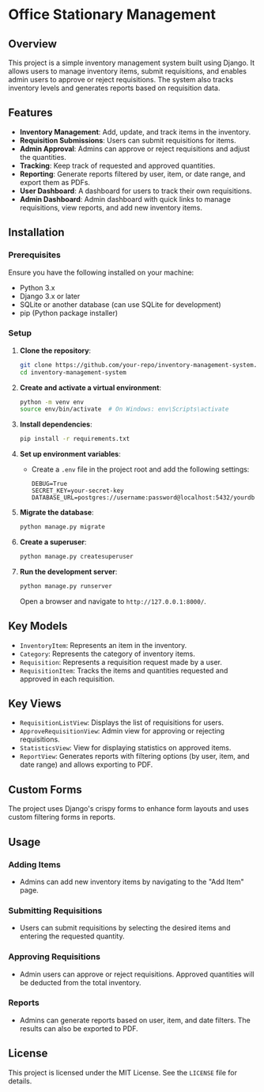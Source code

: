 # Office Stationary Management

## Overview

This project is a simple inventory management system built using Django. It allows users to manage inventory items, submit requisitions, and enables admin users to approve or reject requisitions. The system also tracks inventory levels and generates reports based on requisition data.

## Features

- **Inventory Management**: Add, update, and track items in the inventory.
- **Requisition Submissions**: Users can submit requisitions for items.
- **Admin Approval**: Admins can approve or reject requisitions and adjust the quantities.
- **Tracking**: Keep track of requested and approved quantities.
- **Reporting**: Generate reports filtered by user, item, or date range, and export them as PDFs.
- **User Dashboard**: A dashboard for users to track their own requisitions.
- **Admin Dashboard**: Admin dashboard with quick links to manage requisitions, view reports, and add new inventory items.

## Installation

### Prerequisites

Ensure you have the following installed on your machine:

- Python 3.x
- Django 3.x or later
- SQLite or another database (can use SQLite for development)
- pip (Python package installer)

### Setup

1. **Clone the repository**:
   ```bash
   git clone https://github.com/your-repo/inventory-management-system.git
   cd inventory-management-system
   ```

2. **Create and activate a virtual environment**:
   ```bash
   python -m venv env
   source env/bin/activate  # On Windows: env\Scripts\activate
   ```

3. **Install dependencies**:
   ```bash
   pip install -r requirements.txt
   ```

4. **Set up environment variables**:
   - Create a `.env` file in the project root and add the following settings:
     ```
     DEBUG=True
     SECRET_KEY=your-secret-key
     DATABASE_URL=postgres://username:password@localhost:5432/yourdb
     ```

5. **Migrate the database**:
   ```bash
   python manage.py migrate
   ```

6. **Create a superuser**:
   ```bash
   python manage.py createsuperuser
   ```

7. **Run the development server**:
   ```bash
   python manage.py runserver
   ```

   Open a browser and navigate to `http://127.0.0.1:8000/`.


## Key Models

- `InventoryItem`: Represents an item in the inventory.
- `Category`: Represents the category of inventory items.
- `Requisition`: Represents a requisition request made by a user.
- `RequisitionItem`: Tracks the items and quantities requested and approved in each requisition.

## Key Views

- `RequisitionListView`: Displays the list of requisitions for users.
- `ApproveRequisitionView`: Admin view for approving or rejecting requisitions.
- `StatisticsView`: View for displaying statistics on approved items.
- `ReportView`: Generates reports with filtering options (by user, item, and date range) and allows exporting to PDF.

## Custom Forms

The project uses Django's crispy forms to enhance form layouts and uses custom filtering forms in reports.

## Usage

### Adding Items
- Admins can add new inventory items by navigating to the "Add Item" page.

### Submitting Requisitions
- Users can submit requisitions by selecting the desired items and entering the requested quantity.

### Approving Requisitions
- Admin users can approve or reject requisitions. Approved quantities will be deducted from the total inventory.

### Reports
- Admins can generate reports based on user, item, and date filters. The results can also be exported to PDF.


## License

This project is licensed under the MIT License. See the `LICENSE` file for details.